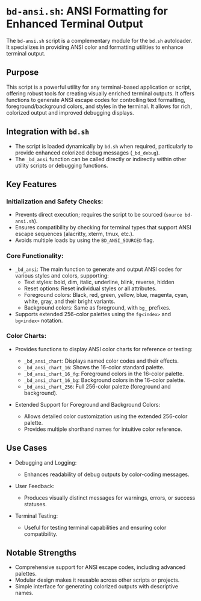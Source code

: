 # `bd-ansi.sh`: ANSI Formatting for Enhanced Terminal Output

The `bd-ansi.sh` script is a complementary module for the `bd.sh` autoloader. It specializes in providing ANSI color and formatting utilities to enhance terminal output.

## Purpose

This script is a powerful utility for any terminal-based application or script, offering robust tools for creating visually enriched terminal outputs. It offers functions to generate ANSI escape codes for controlling text formatting, foreground/background colors, and styles in the terminal. It allows for rich, colorized output and improved debugging displays.

## Integration with `bd.sh`

* The script is loaded dynamically by `bd.sh` when required, particularly to provide enhanced colorized debug messages (`_bd_debug`).
* The `_bd_ansi` function can be called directly or indirectly within other utility scripts or debugging functions.

## Key Features

### Initialization and Safety Checks:

* Prevents direct execution; requires the script to be sourced (`source bd-ansi.sh`).
* Ensures compatibility by checking for terminal types that support ANSI escape sequences (alacritty, xterm, tmux, etc.).
* Avoids multiple loads by using the `BD_ANSI_SOURCED` flag.

### Core Functionality:

* `_bd_ansi`: The main function to generate and output ANSI codes for various styles and colors, supporting:
	* Text styles: bold, dim, italic, underline, blink, reverse, hidden
	* Reset options: Reset individual styles or all attributes.
	* Foreground colors: Black, red, green, yellow, blue, magenta, cyan, white, gray, and their bright variants.
	* Background colors: Same as foreground, with `bg_` prefixes.
* Supports extended 256-color palettes using the `fg<index>` and `bg<index>` notation.

### Color Charts:

* Provides functions to display ANSI color charts for reference or testing:
	* `_bd_ansi_chart`: Displays named color codes and their effects.
	* `_bd_ansi_chart_16`: Shows the 16-color standard palette.
	* `_bd_ansi_chart_16_fg`: Foreground colors in the 16-color palette.
	* `_bd_ansi_chart_16_bg`: Background colors in the 16-color palette.
	* `_bd_ansi_chart_256`: Full 256-color palette (foreground and background).

* Extended Support for Foreground and Background Colors:
	* Allows detailed color customization using the extended 256-color palette.
	* Provides multiple shorthand names for intuitive color reference.

## Use Cases

* Debugging and Logging:
	* Enhances readability of debug outputs by color-coding messages.

* User Feedback:
	* Produces visually distinct messages for warnings, errors, or success statuses.

* Terminal Testing:
	* Useful for testing terminal capabilities and ensuring color compatibility.

## Notable Strengths

* Comprehensive support for ANSI escape codes, including advanced palettes.
* Modular design makes it reusable across other scripts or projects.
* Simple interface for generating colorized outputs with descriptive names.
